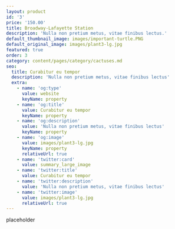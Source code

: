 ```yaml
---
layout: product
id: '3'
price: '150.00'
title: Broadway-Lafayette Station
description: 'Nulla non pretium metus, vitae finibus lectus.'
default_thumbnail_image: images/important-turtle.PNG
default_original_image: images/plant3-lg.jpg
featured: true
order: 3
category: content/pages/category/cactuses.md
seo:
  title: Curabitur eu tempor
  description: 'Nulla non pretium metus, vitae finibus lectus'
  extra:
    - name: 'og:type'
      value: website
      keyName: property
    - name: 'og:title'
      value: Curabitur eu tempor
      keyName: property
    - name: 'og:description'
      value: 'Nulla non pretium metus, vitae finibus lectus'
      keyName: property
    - name: 'og:image'
      value: images/plant3-lg.jpg
      keyName: property
      relativeUrl: true
    - name: 'twitter:card'
      value: summary_large_image
    - name: 'twitter:title'
      value: Curabitur eu tempor
    - name: 'twitter:description'
      value: 'Nulla non pretium metus, vitae finibus lectus'
    - name: 'twitter:image'
      value: images/plant3-lg.jpg
      relativeUrl: true
---
```

placeholder

